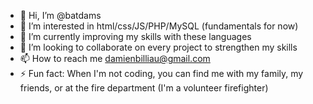 - 👋 Hi, I’m @batdams
- 👀 I’m interested in html/css/JS/PHP/MySQL (fundamentals for now)
- 🌱 I’m currently improving my skills with these languages
- 💞️ I’m looking to collaborate on every project to strengthen my skills
- 📫 How to reach me damienbilliau@gmail.com
- ⚡ Fun fact: When I'm not coding, you can find me with my family, my friends, or at the fire department (I'm a volunteer firefighter)

<!---
batdams/batdams is a ✨ special ✨ repository because its `README.md` (this file) appears on your GitHub profile.
You can click the Preview link to take a look at your changes.
--->
